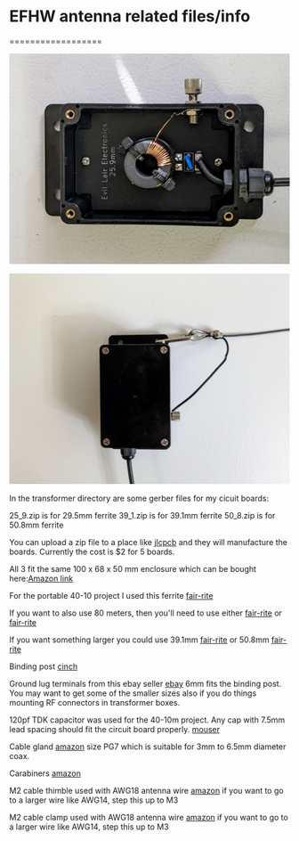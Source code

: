# EFHW antenna related files/info

==================

![xfmr](images/xfmr.jpg)

![xfmroutside](images/xfmroutside.jpg)

In the transformer directory are some gerber files for my cicuit boards:

25_9.zip is for 29.5mm ferrite
39_1.zip is for 39.1mm ferrite
50_8.zip is for 50.8mm ferrite 

You can upload a zip file to a place like [jlcpcb](https://jlcpcb.com/) and they will manufacture the boards. Currently the cost is $2 for 5 boards.

All 3 fit the same 100 x 68 x 50 mm enclosure which can be bought here:[Amazon link](https://www.amazon.com/dp/B07TYNYW1S?psc=1&ref=ppx_yo2ov_dt_b_product_details)

For the portable 40-10 project I used this ferrite [fair-rite](https://fair-rite.com/product/round-cable-emi-suppression-cores-2661102002/)

If you want to also use 80 meters, then you'll need to use either [fair-rite](https://fair-rite.com/product/round-cable-emi-suppression-cores-2643102402/) or [fair-rite](https://fair-rite.com/product/round-cable-emi-suppression-cores-2643102002/)

If you want something larger you could use 39.1mm [fair-rite](https://fair-rite.com/product/round-cable-emi-suppression-cores-2643251002/) or 50.8mm [fair-rite](https://fair-rite.com/product/round-cable-emi-suppression-cores-2643626102/)

Binding post [cinch](https://www.belfuse.com/product/part-details?partn=111-2223-001)

Ground lug terminals from this ebay seller [ebay](https://www.ebay.com/str/riven99?_trksid=p2047675.m3561.l2563) 6mm fits the binding post. You may want to get some of the smaller sizes also if you do things mounting RF connectors in transformer boxes.

120pf TDK capacitor was used for the 40-10m project. Any cap with 7.5mm lead spacing should fit the circuit board properly. [mouser](https://www.mouser.com/ProductDetail/810-CC45SL3FD121JYNA)

Cable gland [amazon](https://www.amazon.com/gp/product/B07233GJ6M/ref=ppx_yo_dt_b_asin_title_o05_s00?ie=UTF8&th=1) size PG7 which is suitable for 3mm to 6.5mm diameter coax.

Carabiners [amazon](https://www.amazon.com/gp/product/B0833WSCCF/ref=ppx_yo_dt_b_search_asin_title?ie=UTF8&psc=1)

M2 cable thimble used with AWG18 antenna wire [amazon](https://www.amazon.com/gp/product/B0746D6192/ref=ppx_yo_dt_b_search_asin_title?ie=UTF8&psc=1) if you want to go to a larger wire like AWG14, step this up to M3

M2 cable clamp used with AWG18 antenna wire [amazon](https://www.amazon.com/gp/product/B07FVMKBHD/ref=ppx_yo_dt_b_search_asin_title?ie=UTF8&psc=1) if you want to go to a larger wire like AWG14, step this up to M3